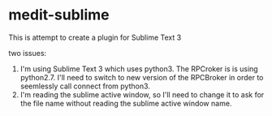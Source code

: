# medit-sublime
This is attempt to create a plugin for Sublime Text 3

two issues:
1. I'm using Sublime Text 3 which uses python3. The RPCroker is is using python2.7. I'll need to switch to new version of the      RPCBroker in order to seemlessly call connect from python3.
2. I'm reading the sublime active window, so I'll need to change it to ask for the file name without reading the sublime active    window name.

